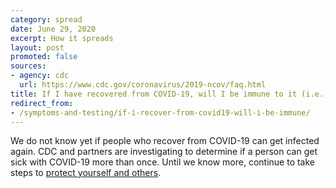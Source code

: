 ```yaml
---
category: spread
date: June 29, 2020
excerpt: How it spreads
layout: post
promoted: false
sources:
- agency: cdc
  url: https://www.cdc.gov/coronavirus/2019-ncov/faq.html
title: If I have recovered from COVID-19, will I be immune to it (i.e., can I get it twice)?
redirect_from: 
- /symptoms-and-testing/if-i-recover-from-covid19-will-i-be-immune/
---
```


We do not know yet if people who recover from COVID-19 can get infected again. CDC and partners are investigating to determine if a person can get sick with COVID-19 more than once. Until we know more, continue to take steps to [protect yourself and others](https://www.cdc.gov/coronavirus/2019-ncov/prevent-getting-sick/prevention.html).